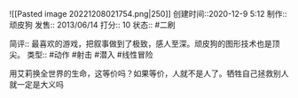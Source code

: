 ![[Pasted image 20221208021754.png|250]]
创建时间::2020-12-9 5:12
制作:: 顽皮狗
发售:: 2013/06/14
打分:: 10
状态:: #二刷

简评:: 最喜欢的游戏，把叙事做到了极致，感人至深。顽皮狗的图形技术也是顶尖。
类型:: #动作 #射击 #潜入 #线性冒险

用艾莉换全世界的生命，这等价吗？如果等价，人就不是人了。牺牲自己拯救别人就一定是大义吗